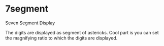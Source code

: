 # 7segment
Seven Segment Display


The digits are displayed as segment of astericks.
Cool part is you can set the magnifying ratio to which the digits are displayed.
